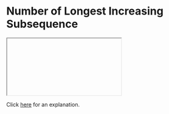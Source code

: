 # Number of Longest Increasing Subsequence 

<iframe></iframe>

Click [here](Explanation.md) for an explanation.

